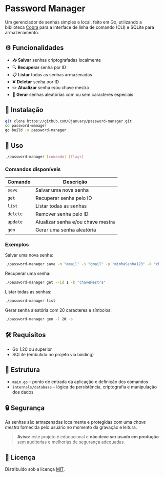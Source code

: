 # Password Manager

Um gerenciador de senhas simples e local, feito em Go, utilizando a biblioteca [Cobra](https://github.com/spf13/cobra) para a interface de linha de comando (CLI) e SQLite para armazenamento.

## ⚙️ Funcionalidades

- 📥 **Salvar** senhas criptografadas localmente  
- 🔍 **Recuperar** senha por ID  
- 📋 **Listar** todas as senhas armazenadas  
- ❌ **Deletar** senha por ID  
- ✏️ **Atualizar** senha e/ou chave mestra  
- 🔐 **Gerar** senhas aleatórias com ou sem caracteres especiais  

## 🧱 Instalação

```bash
git clone https://github.com/8january/password-manager.git
cd password-manager
go build -o password-manager
```

## 🚀 Uso

```bash
./password-manager [comando] [flags]
```

### Comandos disponíveis

| Comando     | Descrição                              |
|-------------|----------------------------------------|
| `save`      | Salvar uma nova senha                  |
| `get`       | Recuperar senha pelo ID                |
| `list`      | Listar todas as senhas                 |
| `delete`    | Remover senha pelo ID                  |
| `update`    | Atualizar senha e/ou chave mestra      |
| `gen`       | Gerar uma senha aleatória              |

### Exemplos

Salvar uma nova senha:

```bash
./password-manager save -n "email" -s "gmail" -p "minhaSenha123" -k "chaveMestra"
```

Recuperar uma senha:

```bash
./password-manager get --id 1 -k "chaveMestra"
```

Listar todas as senhas:

```bash
./password-manager list
```

Gerar senha aleatória com 20 caracteres e símbolos:

```bash
./password-manager gen -l 20 -s
```

## 🛠️ Requisitos

- Go 1.20 ou superior  
- SQLite (embutido no projeto via binding)

## 📂 Estrutura

- `main.go` – ponto de entrada da aplicação e definição dos comandos  
- `internals/database` – lógica de persistência, criptografia e manipulação dos dados  

## 🔒 Segurança

As senhas são armazenadas localmente e protegidas com uma *chave mestra* fornecida pelo usuário no momento da gravação e leitura.  

> **Aviso:** este projeto é educacional e **não deve ser usado em produção** sem auditorias e melhorias de segurança adequadas.

## 📄 Licença

Distribuído sob a licença [MIT](LICENSE).

